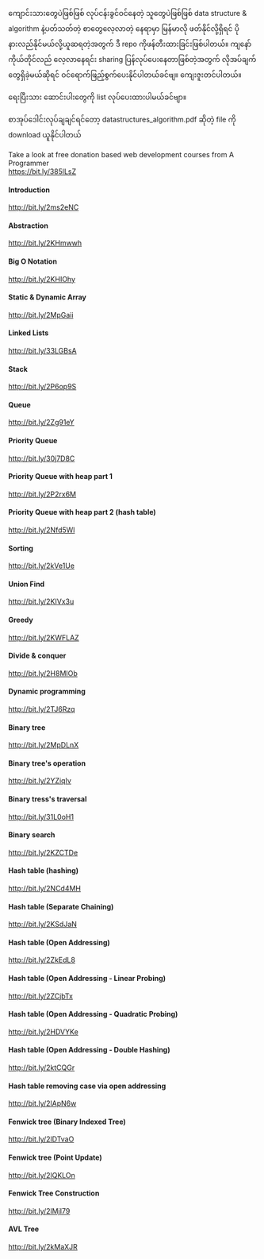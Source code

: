 ကျောင်းသားတွေပဲဖြစ်ဖြစ် လုပ်ငန်းခွင်ဝင်နေတဲ့ သူတွေပဲဖြစ်ဖြစ် data structure & algorithm နဲ့ပတ်သတ်တဲ့ စာတွေလေ့လာတဲ့ နေရာမှာ မြန်မာလို ဖတ်နိုင်လို့ရှိရင် ပိုနားလည်နိုင်မယ်လို့ယူဆရတဲ့အတွက် ဒီ repo ကိုဖန်တီးထားခြင်းဖြစ်ပါတယ်။ ကျနော်ကိုယ်တိုင်လည် လေ့လာနေရင်း sharing ပြန်လုပ်ပေးနေတာဖြစ်တဲ့အတွက် လိုအပ်ချက်တွေရှိခဲ့မယ်ဆိုရင် ဝင်ရောက်ဖြည့်စွက်ပေးနိုင်ပါတယ်ခင်ဗျ။ ကျေးဇူးတင်ပါတယ်။

ရေးပြီးသား ဆောင်းပါးတွေကို list လုပ်ပေးထားပါမယ်ခင်ဗျာ။

စာအုပ်ဒေါင်းလုပ်ချချင်ရင်တော့ datastructures_algorithm.pdf ဆိုတဲ့ file ကို download ယူနိုင်ပါတယ်

Take a look at free donation based web development courses from A Programmer<br />
https://bit.ly/385lLsZ

#### Introduction
http://bit.ly/2ms2eNC

#### Abstraction
http://bit.ly/2KHmwwh

#### Big O Notation
http://bit.ly/2KHIOhy

#### Static & Dynamic Array
http://bit.ly/2MpGaii

#### Linked Lists
http://bit.ly/33LGBsA

#### Stack
http://bit.ly/2P6op9S

#### Queue
http://bit.ly/2Zg91eY

#### Priority Queue
http://bit.ly/30j7D8C

#### Priority Queue with heap part 1
http://bit.ly/2P2rx6M

#### Priority Queue with heap part 2 (hash table)
http://bit.ly/2Nfd5Wl

#### Sorting
http://bit.ly/2kVe1Ue

#### Union Find
http://bit.ly/2KIVx3u

#### Greedy
http://bit.ly/2KWFLAZ

#### Divide & conquer
http://bit.ly/2H8MIOb

#### Dynamic programming
http://bit.ly/2TJ6Rzq

#### Binary tree
http://bit.ly/2MpDLnX

#### Binary tree's operation
http://bit.ly/2YZiqIv

#### Binary tress's traversal
http://bit.ly/31L0oH1

#### Binary search
http://bit.ly/2KZCTDe

#### Hash table (hashing)
http://bit.ly/2NCd4MH

#### Hash table (Separate Chaining)
http://bit.ly/2KSdJaN

#### Hash table (Open Addressing)
http://bit.ly/2ZkEdL8

#### Hash table (Open Addressing - Linear Probing)
http://bit.ly/2ZCjbTx

#### Hash table (Open Addressing - Quadratic Probing)
http://bit.ly/2HDVYKe

#### Hash table (Open Addressing - Double Hashing)
http://bit.ly/2ktCQGr

#### Hash table removing case via open addressing
http://bit.ly/2lApN6w

#### Fenwick tree (Binary Indexed Tree)
http://bit.ly/2lDTvaO

#### Fenwick tree (Point Update)
http://bit.ly/2lQKLOn

#### Fenwick Tree Construction
http://bit.ly/2lMjI79

#### AVL Tree
http://bit.ly/2kMaXJR
